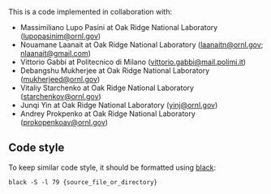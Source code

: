 This is a code implemented in collaboration with:

- Massimiliano Lupo Pasini at Oak Ridge National Laboratory (lupopasinim@ornl.gov)
- Nouamane Laanait at Oak Ridge National Laboratory (laanaitn@ornl.gov; nlaanait@gmail.com)
- Vittorio Gabbi at Politecnico di Milano (vittorio.gabbi@mail.polimi.it)
- Debangshu Mukherjee at Oak Ridge National Laboratory (mukherjeed@ornl.gov)
- Vitaliy Starchenko at Oak Ridge National Laboratory (starchenkov@ornl.gov)
- Junqi Yin at Oak Ridge National Laboratory (yinj@ornl.gov)
- Andrey Prokpenko at Oak Ridge National Laboratory (prokopenkoav@ornl.gov)

## Code style

To keep similar code style, it should be formatted using [black](https://github.com/psf/black):

```
black -S -l 79 {source_file_or_directory}
```
